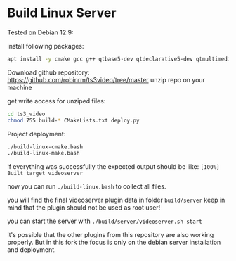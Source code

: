 # Build Linux Server
Tested on Debian 12.9:

install following packages:
```bash
apt install -y cmake gcc g++ qtbase5-dev qtdeclarative5-dev qtmultimedia5-dev libpcre3 libqt5websockets5-dev libqt5core5a libqt5network5 libqt5websockets5 
```

Download github repository: https://github.com/robinrm/ts3video/tree/master
unzip repo on your machine

get write access for unziped files: 
```bash
cd ts3_video
chmod 755 build-* CMakeLists.txt deploy.py
```

Project deployment:
```bash
./build-linux-cmake.bash
./build-linux-make.bash
```

if everything was successfully the expected output should be like:
`[100%] Built target videoserver`

now you can run `./build-linux.bash` to collect all files.

you will find the final videoserver plugin data in folder `build/server` keep in mind that the plugin should not be used as root user!

you can start the server with `./build/server/videoserver.sh start`

it's possible that the other plugins from this repository are also working properly.
But in this fork the focus is only on the debian server installation and deployment.